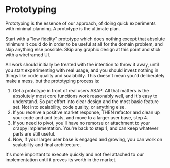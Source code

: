 # Prototyping

Prototyping is the essence of our approach, of doing quick experiments with minimal planning. A prototype is the ultimate plan.

Start with a "low fidelity" prototype which does nothing except that absolute minimum it could do in order to be useful at all for the domain problem, and skip anything else possible. Skip any graphic design at this point and stick with a wireframed UI.

All work should initially be treated with the intention to throw it away, until you start experimenting with real usage, and you should invest nothing in things like code quality and scalability. This doesn't mean you'd deliberately make a mess, but the prototyping process is:

1) Get a prototype in front of real users ASAP. All that matters is the absolutely most core functions work reasonably well, and it's easy to understand. So put effort into clear design and the most basic feature set. Not into scalability, code quality, or anything else.
2) If you receive a positive market response, THEN refactor and clean up your code and add tests, and move to a larger user base, step 4.
3) If you need to pivot, you'll have no remorse or attachment to your crappy implementation. You're back to step 1, and can keep whatever parts are still useful.
4) Now, if your larger user base is engaged and growing, you can work on scalability and final architecture.

It's more important to execute quickly and not feel attached to our implementation until it proves its worth in the market.
